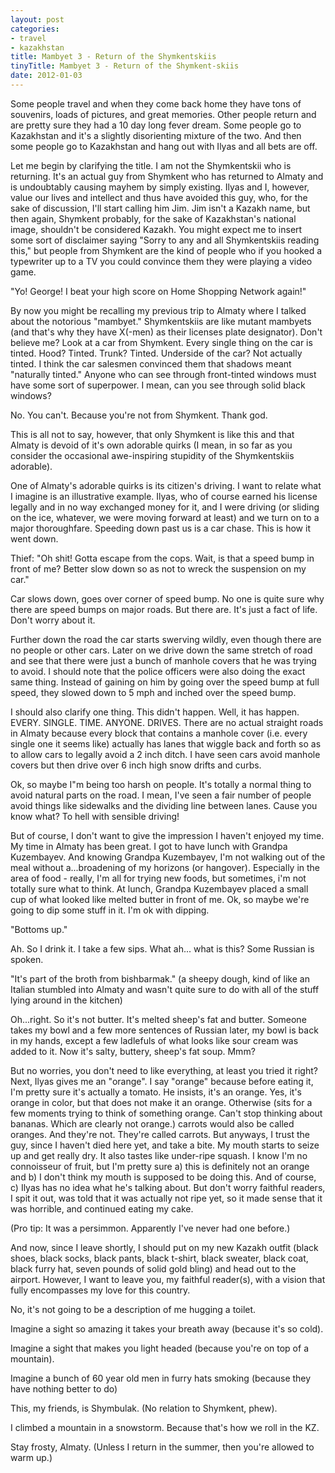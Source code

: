 ```yaml
---
layout: post
categories: 
- travel
- kazakhstan
title: Mambyet 3 - Return of the Shymkentskiis
tinyTitle: Mambyet 3 - Return of the Shymkent-skiis
date: 2012-01-03
---
```

Some people travel and when they come back home they have tons of souvenirs, loads of pictures, and great memories. Other people return and are pretty sure they had a 10 day long fever dream. Some people go to Kazakhstan and it's a slightly disorienting mixture of the two. And then some people go to Kazakhstan and hang out with Ilyas and all bets are off.

Let me begin by clarifying the title. I am not the Shymkentskii who is returning. It's an actual guy from Shymkent who has returned to Almaty and is undoubtably causing mayhem by simply existing. Ilyas and I, however, value our lives and intellect and thus have avoided this guy, who, for the sake of discussion, I'll start calling him Jim. Jim isn't a Kazakh name, but then again, Shymkent probably, for the sake of Kazakhstan's national image, shouldn't be considered Kazakh. You might expect me to insert some sort of disclaimer saying "Sorry to any and all Shymkentskiis reading this," but people from Shymkent are the kind of people who if you hooked a typewriter up to a TV you could convince them they were playing a video game.

"Yo! George! I beat your high score on Home Shopping Network again!"
<!-- more -->
By now you might be recalling my previous trip to Almaty where I talked about the notorious "mambyet." Shymkentskiis are like mutant mambyets (and that's why they have X(-men) as their licenses plate designator). Don't believe me? Look at a car from Shymkent. Every single thing on the car is tinted. Hood? Tinted. Trunk? Tinted. Underside of the car? Not actually tinted. I think the car salesmen convinced them that shadows meant "naturally tinted." Anyone who can see through front-tinted windows must have some sort of superpower. I mean, can you see through solid black windows?

No. You can't. Because you're not from Shymkent. Thank god.

This is all not to say, however, that only Shymkent is like this and that Almaty is devoid of it's own adorable quirks (I mean, in so far as you consider the occasional awe-inspiring stupidity of the Shymkentskiis adorable).

One of Almaty's adorable quirks is its citizen's driving. I want to relate what I imagine is an illustrative example. Ilyas, who of course earned his license legally and in no way exchanged money for it, and I were driving (or sliding on the ice, whatever, we were moving forward at least) and we turn on to a major thoroughfare. Speeding down past us is a car chase. This is how it went down.

Thief: "Oh shit! Gotta escape from the cops. Wait, is that a speed bump in front of me? Better slow down so as not to wreck the suspension on my car."

Car slows down, goes over corner of speed bump. No one is quite sure why there are speed bumps on major roads. But there are. It's just a fact of life. Don't worry about it.

Further down the road the car starts swerving wildly, even though there are no people or other cars. Later on we drive down the same stretch of road and see that there were just a bunch of manhole covers that he was trying to avoid. I should note that the police officers were also doing the exact same thing. Instead of gaining on him by going over the speed bump at full speed, they slowed down to 5 mph and inched over the speed bump.

I should also clarify one thing. This didn't happen. Well, it has happen. EVERY. SINGLE. TIME. ANYONE. DRIVES. There are no actual straight roads in Almaty because every block that contains a manhole cover (i.e. every single one it seems like) actually has lanes that wiggle back and forth so as to allow cars to legally avoid a 2 inch ditch. I have seen cars avoid manhole covers but then drive over 6 inch high snow drifts and curbs.

Ok, so maybe I"m being too harsh on people. It's totally a normal thing to avoid natural parts on the road. I mean, I've seen a fair number of people avoid things like sidewalks and the dividing line between lanes. Cause you know what? To hell with sensible driving!

But of course, I don't want to give the impression I haven't enjoyed my time. My time in Almaty has been great. I got to have lunch with Grandpa Kuzembayev. And knowing Grandpa Kuzembayev, I'm not walking out of the meal without a...broadening of my horizons (or hangover). Especially in the area of food - really, I'm all for trying new foods, but sometimes, i'm not totally sure what to think. At lunch, Grandpa Kuzembayev placed a small cup of what looked like melted butter in front of me. Ok, so maybe we're going to dip some stuff in it. I'm ok with dipping.

"Bottoms up."

Ah. So I drink it. I take a few sips. What ah... what is this? Some Russian is spoken.

"It's part of the broth from bishbarmak." (a sheepy dough, kind of like an Italian stumbled into Almaty and wasn't quite sure to do with all of the stuff lying around in the kitchen)

Oh...right. So it's not butter. It's melted sheep's fat and butter. Someone takes my bowl and a few more sentences of Russian later, my bowl is back in my hands, except a few ladlefuls of what looks like sour cream was added to it. Now it's salty, buttery, sheep's fat soup. Mmm?

But no worries, you don't need to like everything, at least you tried it right? Next, Ilyas gives me an "orange". I say "orange" because before eating it, I'm pretty sure it's actually a tomato. He insists, it's an orange. Yes, it's orange in color, but that does not make it an orange. Otherwise (sits for a few moments trying to think of something orange. Can't stop thinking about bananas. Which are clearly not orange.) carrots would also be called oranges. And they're not. They're called carrots. But anyways, I trust the guy, since I haven't died here yet, and take a bite. My mouth starts to seize up and get really dry. It also tastes like under-ripe squash. I know I'm no connoisseur of fruit, but I'm pretty sure a) this is definitely not an orange and b) I don't think my mouth is supposed to be doing this. And of course, c) Ilyas has no idea what he's talking about. But don't worry faithful readers, I spit it out, was told that it was actually not ripe yet, so it made sense that it was horrible, and continued eating my cake.

(Pro tip: It was a persimmon. Apparently I've never had one before.)

And now, since I leave shortly, I should put on my new Kazakh outfit (black shoes, black socks, black pants, black t-shirt, black sweater, black coat, black furry hat, seven pounds of solid gold bling) and head out to the airport. However, I want to leave you, my faithful reader(s), with a vision that fully encompasses my love for this country.

No, it's not going to be a description of me hugging a toilet.

Imagine a sight so amazing it takes your breath away (because it's so cold).

Imagine a sight that makes you light headed (because you're on top of a mountain).

Imagine a bunch of 60 year old men in furry hats smoking (because they have nothing better to do)

This, my friends, is Shymbulak. (No relation to Shymkent, phew).

I climbed a mountain in a snowstorm. Because that's how we roll in the KZ.

Stay frosty, Almaty. (Unless I return in the summer, then you're allowed to warm up.)